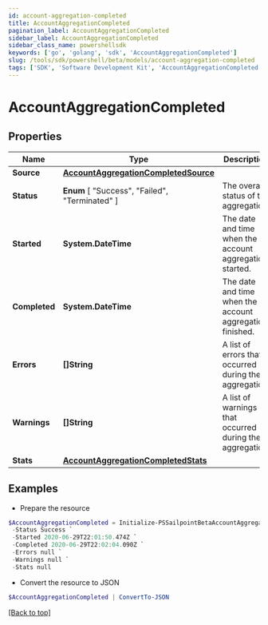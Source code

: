 ```yaml
---
id: account-aggregation-completed
title: AccountAggregationCompleted
pagination_label: AccountAggregationCompleted
sidebar_label: AccountAggregationCompleted
sidebar_class_name: powershellsdk
keywords: ['go', 'golang', 'sdk', 'AccountAggregationCompleted'] 
slug: /tools/sdk/powershell/beta/models/account-aggregation-completed
tags: ['SDK', 'Software Development Kit', 'AccountAggregationCompleted']
---
```



# AccountAggregationCompleted

## Properties

Name | Type | Description | Notes
------------ | ------------- | ------------- | -------------
**Source** |  [**AccountAggregationCompletedSource**](account-aggregation-completed-source) |  | 
**Status** |   **Enum** [  "Success",    "Failed",    "Terminated" ] | The overall status of the aggregation. | 
**Started** |  **System.DateTime** | The date and time when the account aggregation started. | 
**Completed** |  **System.DateTime** | The date and time when the account aggregation finished. | 
**Errors** |  **[]String** | A list of errors that occurred during the aggregation. | 
**Warnings** |  **[]String** | A list of warnings that occurred during the aggregation. | 
**Stats** |  [**AccountAggregationCompletedStats**](account-aggregation-completed-stats) |  | 

## Examples

- Prepare the resource
```powershell
$AccountAggregationCompleted = Initialize-PSSailpointBetaAccountAggregationCompleted  -Source null `
 -Status Success `
 -Started 2020-06-29T22:01:50.474Z `
 -Completed 2020-06-29T22:02:04.090Z `
 -Errors null `
 -Warnings null `
 -Stats null
```

- Convert the resource to JSON
```powershell
$AccountAggregationCompleted | ConvertTo-JSON
```


[[Back to top]](#) 

